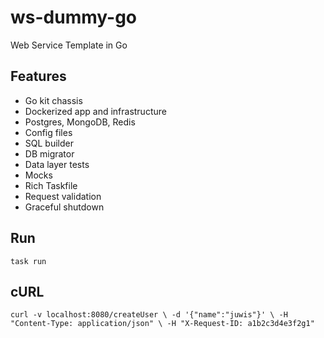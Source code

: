 # ws-dummy-go
Web Service Template in Go

## Features
- Go kit chassis
- Dockerized app and infrastructure
- Postgres, MongoDB, Redis
- Config files
- SQL builder
- DB migrator
- Data layer tests
- Mocks
- Rich Taskfile
- Request validation
- Graceful shutdown

## Run

`task run`

## cURL

`curl -v localhost:8080/createUser \
    -d '{"name":"juwis"}' \
    -H "Content-Type: application/json" \
    -H "X-Request-ID: a1b2c3d4e3f2g1"`
